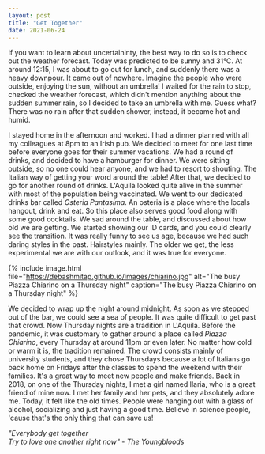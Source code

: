 ```yaml
---
layout: post
title: "Get Together"
date: 2021-06-24
---
```


If you want to learn about uncertaininty, the best way to do so is to check out the weather forecast. Today was predicted to be sunny and 31&deg;C. At around 12:15, I was about to go out for lunch, and suddenly there was a heavy downpour. It came out of nowhere. Imagine the people who were outside, enjoying the sun, without an umbrella! I waited for the rain to stop, checked the weather forecast, which didn't mention anything about the sudden summer rain, so I decided to take an umbrella with me. Guess what? There was no rain after that sudden shower, instead, it became hot and humid. 


I stayed home in the afternoon and worked. I had a dinner planned with all my colleagues at 8pm to an Irish pub. We decided to meet for one last time before everyone goes for their summer vacations. We had a round of drinks, and decided to have a hamburger for dinner. We were sitting outside, so no one could hear anyone, and we had to resort to shouting. The Italian way of getting your word around the table! After that, we decided to go for another round of drinks. L'Aquila looked quite alive in the summer with most of the population being vaccinated. We went to our dedicated drinks bar called *Osteria Pantasima*. An osteria is a place where the locals hangout, drink and eat. So this place also serves good food along with some good cocktails. We sad around the table, and discussed about how old we are getting. We started showing our ID cards, and you could clearly see the transition. It was really funny to see us age, because we had such daring styles in the past. Hairstyles mainly. The older we get, the less experimental we are with our outlook, and it was true for everyone. 


{% 
include image.html 
file="https://debashmitap.github.io/images/chiarino.jpg" 
alt="The busy Piazza Chiarino on a Thursday night" 
caption="The busy Piazza Chiarino on a Thursday night" 
%}


We decided to wrap up the night around midnight. As soon as we stepped out of the bar, we could see a sea of people. It was quite difficult to get past that crowd. Now Thursday nights are a tradition in L'Aquila. Before the pandemic, it was customary to gather around a place called *Piazza Chiarino*, every Thursday at around 11pm or even later. No matter how cold or warm it is, the tradition remained. The crowd consists mainly of university students, and they chose Thursdays because a lot of Italians go back home on Fridays after the classes to spend the weekend with their families. It's a great way to meet new people and make friends. Back in 2018, on one of the Thursday nights, I met a girl named Ilaria, who is a great friend of mine now. I met her family and her pets, and they absolutely adore me. Today, it felt like the old times. People were hanging out with a glass of alcohol, socializing and just having a good time. Believe in science people, 'cause that's the only thing that can save us! 

*"Everybody get together* <br>
*Try to love one another right now" - The Youngbloods*

